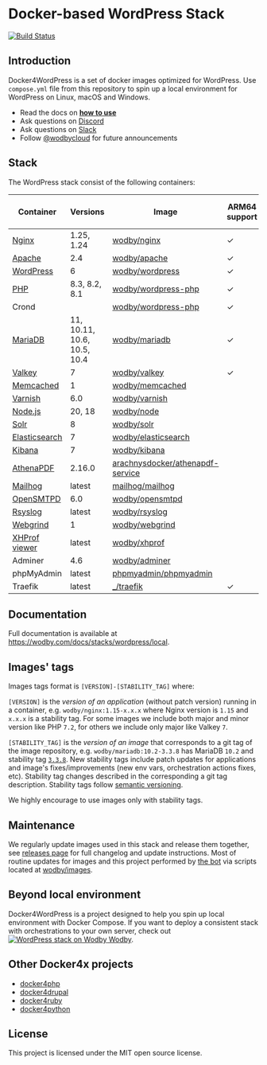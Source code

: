 # Docker-based WordPress Stack

[![Build Status](https://github.com/wodby/docker4wordpress/workflows/Run%20tests/badge.svg)](https://github.com/wodby/docker4wordpress/actions)

## Introduction

Docker4WordPress is a set of docker images optimized for WordPress. Use `compose.yml` file from this repository to spin
up a local environment for WordPress on Linux, macOS and Windows.

* Read the docs on [**how to use**](https://wodby.com/docs/stacks/wordpress/local#usage)
* Ask questions on [Discord](http://discord.wodby.com/)
* Ask questions on [Slack](http://slack.wodby.com/)
* Follow [@wodbycloud](https://twitter.com/wodbycloud) for future announcements

## Stack

The WordPress stack consist of the following containers:

| Container       | Versions                    | Image                              | ARM64 support | Enabled by default |
|-----------------|-----------------------------|------------------------------------|---------------|--------------------|
| [Nginx]         | 1.25, 1.24                  | [wodby/nginx]                      | ✓             | ✓                  |
| [Apache]        | 2.4                         | [wodby/apache]                     | ✓             |                    |
| [WordPress]     | 6                           | [wodby/wordpress]                  | ✓             | ✓                  |
| [PHP]           | 8.3, 8.2, 8.1               | [wodby/wordpress-php]              | ✓             |                    |
| Crond           |                             | [wodby/wordpress-php]              | ✓             | ✓                  |
| [MariaDB]       | 11, 10.11, 10.6, 10.5, 10.4 | [wodby/mariadb]                    | ✓             | ✓                  |
| [Valkey]        | 7                           | [wodby/valkey]                     | ✓             |                    |
| [Memcached]     | 1                           | [wodby/memcached]                  |               |                    |
| [Varnish]       | 6.0                         | [wodby/varnish]                    |               |                    |
| [Node.js]       | 20, 18                      | [wodby/node]                       |               |                    |
| [Solr]          | 8                           | [wodby/solr]                       |               |                    |
| [Elasticsearch] | 7                           | [wodby/elasticsearch]              |               |                    |
| [Kibana]        | 7                           | [wodby/kibana]                     |               |                    |
| [AthenaPDF]     | 2.16.0                      | [arachnysdocker/athenapdf-service] |               |                    |
| [Mailhog]       | latest                      | [mailhog/mailhog]                  |               | ✓                  |
| [OpenSMTPD]     | 6.0                         | [wodby/opensmtpd]                  |               |                    |
| [Rsyslog]       | latest                      | [wodby/rsyslog]                    |               |                    |
| [Webgrind]      | 1                           | [wodby/webgrind]                   |               |                    |
| [XHProf viewer] | latest                      | [wodby/xhprof]                     |               |                    |
| Adminer         | 4.6                         | [wodby/adminer]                    |               |                    |
| phpMyAdmin      | latest                      | [phpmyadmin/phpmyadmin]            |               |                    |
| Traefik         | latest                      | [_/traefik]                        | ✓             | ✓                  |

## Documentation

Full documentation is available at https://wodby.com/docs/stacks/wordpress/local.

## Images' tags

Images tags format is `[VERSION]-[STABILITY_TAG]` where:

`[VERSION]` is the _version of an application_ (without patch version) running in a container,
e.g. `wodby/nginx:1.15-x.x.x` where Nginx version is `1.15` and `x.x.x` is a stability tag. For some images we include
both major and minor version like PHP `7.2`, for others we include only major like Valkey `7`.

`[STABILITY_TAG]` is the _version of an image_ that corresponds to a git tag of the image repository,
e.g. `wodby/mariadb:10.2-3.3.8` has MariaDB `10.2` and stability
tag [`3.3.8`](https://github.com/wodby/mariadb/releases/tag/3.3.8). New stability tags include patch updates for
applications and image's fixes/improvements (new env vars, orchestration actions fixes, etc). Stability tag changes
described in the corresponding a git tag description. Stability tags follow [semantic versioning](https://semver.org/).

We highly encourage to use images only with stability tags.

## Maintenance

We regularly update images used in this stack and release them together,
see [releases page](https://github.com/wodby/docker4wordpress/releases) for full changelog and update instructions. Most
of routine updates for images and this project performed by [the bot](https://github.com/wodbot) via scripts located
at [wodby/images](https://github.com/wodby/images).

## Beyond local environment

Docker4WordPress is a project designed to help you spin up local environment with Docker Compose. If you want to deploy
a consistent stack with orchestrations to your own server, check
out [![WordPress stack on Wodby](https://www.google.com/s2/favicons?domain=wodby.com) Wodby](https://wodby.com/stacks/wordpress).

## Other Docker4x projects

* [docker4php](https://github.com/wodby/docker4php)
* [docker4drupal](https://github.com/wodby/docker4drupal)
* [docker4ruby](https://github.com/wodby/docker4ruby)
* [docker4python](https://github.com/wodby/docker4python)

## License

This project is licensed under the MIT open source license.

[Apache]: https://wodby.com/docs/stacks/wordpress/containers#apache

[AthenaPDF]: https://wodby.com/docs/stacks/wordpress/containers#athenapdf

[Elasticsearch]: https://wodby.com/docs/stacks/elasticsearch

[Kibana]: https://wodby.com/docs/stacks/elasticsearch

[Mailhog]: https://wodby.com/docs/stacks/wordpress/containers#mailhog

[MariaDB]: https://wodby.com/docs/stacks/wordpress/containers#mariadb

[Memcached]: https://wodby.com/docs/stacks/wordpress/containers#memcached

[Nginx]: https://wodby.com/docs/stacks/wordpress/containers#nginx

[Node.js]: https://wodby.com/docs/stacks/wordpress/containers#nodejs

[OpenSMTPD]: https://wodby.com/docs/stacks/wordpress/containers#opensmtpd

[PHP]: https://wodby.com/docs/stacks/wordpress/containers#php

[Rsyslog]: https://wodby.com/docs/stacks/wordpress/containers#rsyslog

[Solr]: https://wodby.com/docs/stacks/solr

[Varnish]: https://wodby.com/docs/stacks/wordpress/containers#varnish

[Valkey]: https://wodby.com/docs/stacks/wordpress/containers#valkey

[Webgrind]: https://wodby.com/docs/stacks/wordpress/containers#webgrind

[Wordpress]: https://wodby.com/docs/stacks/wordpress/containers#php

[XHProf viewer]: https://wodby.com/docs/stacks/php/containers#xhprof-viewer

[_/traefik]: https://hub.docker.com/_/traefik

[arachnysdocker/athenapdf-service]: https://hub.docker.com/r/arachnysdocker/athenapdf-service

[mailhog/mailhog]: https://hub.docker.com/r/mailhog/mailhog

[phpmyadmin/phpmyadmin]: https://hub.docker.com/r/phpmyadmin/phpmyadmin

[wodby/adminer]: https://github.com/wodby/adminer

[wodby/apache]: https://github.com/wodby/apache

[wodby/elasticsearch]: https://github.com/wodby/elasticsearch

[wodby/kibana]: https://github.com/wodby/kibana

[wodby/mariadb]: https://github.com/wodby/mariadb

[wodby/memcached]: https://github.com/wodby/memcached

[wodby/nginx]: https://github.com/wodby/nginx

[wodby/node]: https://github.com/wodby/node

[wodby/opensmtpd]: https://github.com/wodby/opensmtpd

[wodby/valkey]: https://github.com/wodby/valkey

[wodby/rsyslog]: https://github.com/wodby/rsyslog

[wodby/solr]: https://github.com/wodby/solr

[wodby/varnish]: https://github.com/wodby/varnish

[wodby/webgrind]: https://hub.docker.com/r/wodby/webgrind

[wodby/wordpress-php]: https://github.com/wodby/wordpress-php

[wodby/wordpress]: https://github.com/wodby/wordpress

[wodby/xhprof]: https://github.com/wodby/xhprof
